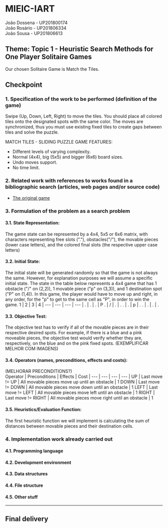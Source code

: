 # MIEIC-IART

João Dossena - UP201800174  
João Rosário - UP201806334  
João Sousa - UP201806613 

## Theme: Topic 1 - Heuristic Search Methods for One Player Solitaire Games
Our chosen Solitaire Game is Match the Tiles. 

## Checkpoint
### 1. Specification of the work to be performed (definition of the game)
Swipe (Up, Down, Left, Right) to move the tiles. You should place all colored tiles onto the designated spots with the same color. The moves are synchronized, thus you must use existing fixed tiles to create gaps between tiles and solve the puzzle.

MATCH TILES - SLIDING PUZZLE GAME FEATURES:
-  Different levels of varying complexity.
-  Normal (4x4), big (5x5) and bigger (6x6) board sizes.
-  Undo moves support.
-  No time limit.

### 2. Related work with references to works found in a bibliographic search (articles, web pages and/or source code)
-  [The original game](https://play.google.com/store/apps/details?id=net.bohush.match.tiles.color.puzzle&hl=pt_PT&gl=US)

### 3. Formulation of the problem as a search problem
#### 3.1. State Representation:
The game state can be represented by a 4x4, 5x5 or 6x6 matrix, with characters representing free slots ("."), obstacles("/"), the movable pieces (lower case letters), and the colored final slots (the respective upper case letters)
#### 3.2. Initial State:
The initial state will be generated randomly so that the game is not always the same. However, for explanation purposes we will assume a specific initial state. 
The state in the table below represents a 4x4 game that has 1 obstacle ("/" on (2,2)), 1 movable piece ("p" on (3,3)), and 1 destination spot ("P" on (1,4)). In this game, the player would have to move up and right, in any order, for the "p" to get to the same cell as "P", in order to win the game.
  1   | 2   | 3   | 4
| --- | --- | --- | --- |
   .  |  .  |  .  |  P 
   .  |  /  |  .  |  . 
   .  |  .  |  p  |  . 
   .  |  .  |  .  |  . 


#### 3.3. Objective Test:
The objective test has to verify if all of the movable pieces are in their respective desired spots. For example, if there is a blue and a pink moveable pieces, the objective test would verify whether they are, respectively, on the blue and on the pink fixed spots. (EXEMPLIFICAR MELHOR COM IMAGENS)
#### 3.4. Operators (names, preconditions, effects and costs):
(MELHORAR PRECONDITIONS?)  
Operator |    Preconditions   |                     Effects                     | Cost
|  ---   |         ---        |                       ---                       |  ---  |
UP       | Last move != UP    | All movable pieces move up until an obstacle    | 1
DOWN     | Last move != DOWN  | All movable pieces move down until an obstacle  | 1
LEFT     | Last move != LEFT  | All movable pieces move left until an obstacle  | 1
RIGHT    | Last move != RIGHT | All movable pieces move right until an obstacle | 1
#### 3.5. Heuristics/Evaluation Function:
The first heuristic function we will implement is calculating the sum of distances between movable pieces and their destination cells.
### 4. Implementation work already carried out 
#### 4.1. Programming language

#### 4.2. Development environment

#### 4.3. Data structures

#### 4.4. File structure

#### 4.5. Other stuff

---
## Final delivery
